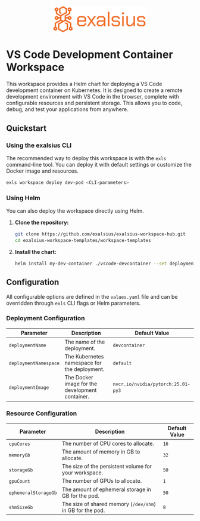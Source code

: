 <p align="center"><img src="../../docs/img/logo_banner.png" alt="exalsius banner" width="250"></p>

# VS Code Development Container Workspace

This workspace provides a Helm chart for deploying a VS Code development container on Kubernetes. 
It is designed to create a remote development environment with VS Code in the browser, complete with configurable resources and persistent storage. This allows you to code, debug, and test your applications from anywhere.

## Quickstart

### Using the exalsius CLI

The recommended way to deploy this workspace is with the `exls` command-line tool. 
You can deploy it with default settings or customize the Docker image and resources.

```sh
exls workspace deploy dev-pod <CLI-parameters>
```

### Using Helm

You can also deploy the workspace directly using Helm.

1.  **Clone the repository:**
    ```sh
    git clone https://github.com/exalsius/exalsius-workspace-hub.git
    cd exalsius-workspace-templates/workspace-templates
    ```

2.  **Install the chart:**
    ```sh
    helm install my-dev-container ./vscode-devcontainer --set deploymentImage="nvcr.io/nvidia/pytorch:25.01-py3"
    ```

## Configuration

All configurable options are defined in the `values.yaml` file and can be overridden through `exls` CLI flags or Helm parameters.

### Deployment Configuration

| Parameter             | Description                                          | Default Value                     |
| --------------------- | ---------------------------------------------------- | --------------------------------- |
| `deploymentName`      | The name of the deployment.                          | `devcontainer`                    |
| `deploymentNamespace` | The Kubernetes namespace for the deployment.         | `default`                         |
| `deploymentImage`     | The Docker image for the development container.      | `nvcr.io/nvidia/pytorch:25.01-py3`  |

### Resource Configuration

| Parameter          | Description                                                        | Default Value |
| ------------------ | ------------------------------------------------------------------ | ------------- |
| `cpuCores`         | The number of CPU cores to allocate.                               | `16`          |
| `memoryGb`         | The amount of memory in GB to allocate.                            | `32`          |
| `storageGb`        | The size of the persistent volume for your workspace.              | `50`          |
| `gpuCount`         | The number of GPUs to allocate.                                    | `1`           |
| `ephemeralStorageGb` | The amount of ephemeral storage in GB for the pod.                 | `50`          |
| `shmSizeGb`        | The size of shared memory (`/dev/shm`) in GB for the pod.          | `8`           |
